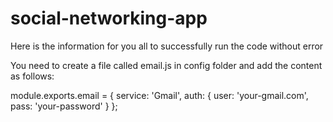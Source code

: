 # social-networking-app

Here is the information for you all to successfully run the code without error 

You need to create a file called email.js in config folder and add the content as follows:

module.exports.email = {
  service: 'Gmail',
  auth: {
    user: 'your-gmail.com',
    pass: 'your-password'
  }
};


